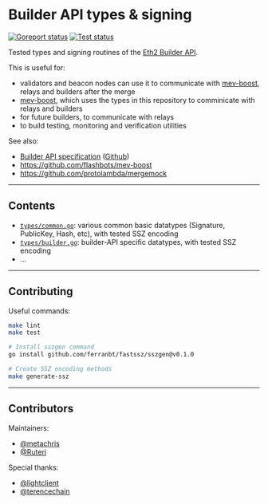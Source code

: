 # Builder API types & signing

[![Goreport status](https://goreportcard.com/badge/github.com/flashbots/go-boost-utils)](https://goreportcard.com/report/github.com/flashbots/go-boost-utils)
[![Test status](https://github.com/flashbots/go-boost-utils/workflows/Checks/badge.svg)](https://github.com/flashbots/go-boost-utils/actions?query=workflow%3A%22Checks%22)

Tested types and signing routines of the [Eth2 Builder API](https://ethereum.github.io/builder-specs/).

This is useful for:

* validators and beacon nodes can use it to communicate with [mev-boost](https://github.com/flashbots/mev-boost), relays and builders after the merge
* [mev-boost](https://github.com/flashbots/mev-boost), which uses the types in this repository to comminicate with relays and builders
* for future builders, to communicate with relays
* to build testing, monitoring and verification utilities

See also:

* [Builder API specification](https://ethereum.github.io/builder-specs/) ([Github](https://github.com/ethereum/builder-specs))
* https://github.com/flashbots/mev-boost
* https://github.com/protolambda/mergemock

---

## Contents

* [`types/common.go`](https://github.com/flashbots/go-boost-utils/blob/main/types/common.go): various common basic datatypes (Signature, PublicKey, Hash, etc), with tested SSZ encoding
* [`types/builder.go`](https://github.com/flashbots/go-boost-utils/blob/main/types/builder.go): builder-API specific datatypes, with tested SSZ encoding
* ...

---

## Contributing

Useful commands:

```bash
make lint
make test

# Install sszgen command
go install github.com/ferranbt/fastssz/sszgen@v0.1.0

# Create SSZ encoding methods
make generate-ssz
```

---

## Contributors

Maintainers:

* [@metachris](https://twitter.com/metachris)
* [@Ruteri](https://twitter.com/mmrosum)

Special thanks:

* [@lightclient](https://twitter.com/lightclients)
* [@terencechain](https://twitter.com/terencechain)
